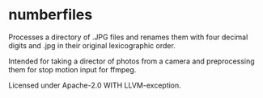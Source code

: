 # numberfiles

Processes a directory of .JPG files and renames them with four decimal digits and .jpg in their original lexicographic order.

Intended for taking a director of photos from a camera and preprocessing them for stop motion input for ffmpeg.

Licensed under Apache-2.0 WITH LLVM-exception.